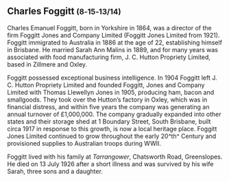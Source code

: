 ## Charles Foggitt <small>(8‑15‑13/14)</small> 

<!-- 1864‑1926 -->

Charles Emanuel Foggitt, born in Yorkshire in 1864, was a director of the firm Foggitt Jones and Company Limited (Foggitt Jones Limited from 1921). Foggitt immigrated to Australia in 1886 at the age of 22, establishing himself in Brisbane. He married Sarah Ann Malins in 1889, and for many years was associated with food manufacturing firm, J. C. Hutton Propriety Limited, based in Zillmere and Oxley. 

Foggitt possessed exceptional business intelligence. In 1904 Foggitt left J. C. Hutton Propriety Limited and founded Foggitt, Jones and Company Limited with Thomas Llewellyn Jones in 1905, producing ham, bacon and smallgoods. They took over the Hutton’s factory in Oxley, which was in financial distress, and within five years the company was generating an annual turnover of £1,000,000. The company gradually expanded into other states and their storage shed at 1 Boundary Street, South Brisbane, built circa 1917 in response to this growth, is now a local heritage place. Foggitt Jones Limited continued to grow throughout the early 20^th^ Century and provisioned supplies to Australian troops during WWII.  

Foggitt lived with his family at *Tarrangower*, Chatsworth Road, Greenslopes. He died on 13 July 1926 after a short illness and was survived by his wife Sarah, three sons and a daughter. 
